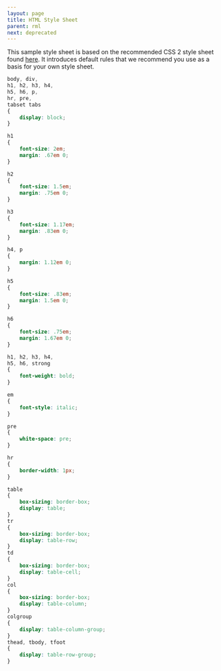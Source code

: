 ```yaml
---
layout: page
title: HTML Style Sheet
parent: rml
next: deprecated
---
```


This sample style sheet is based on the recommended CSS 2 style sheet found [here](https://drafts.csswg.org/css2/#html-stylesheet). It introduces default rules that we recommend you use as a basis for your own style sheet.

```css
body, div,
h1, h2, h3, h4,
h5, h6, p,
hr, pre,
tabset tabs
{
	display: block;
}

h1
{
	font-size: 2em;
	margin: .67em 0;
}

h2
{
	font-size: 1.5em;
	margin: .75em 0;
}

h3
{
	font-size: 1.17em;
	margin: .83em 0;
}

h4, p
{
	margin: 1.12em 0;
}

h5
{
	font-size: .83em;
	margin: 1.5em 0;
}

h6
{
	font-size: .75em;
	margin: 1.67em 0;
}

h1, h2, h3, h4,
h5, h6, strong
{
	font-weight: bold;
}

em
{
	font-style: italic;
}

pre
{
	white-space: pre;
}

hr
{
	border-width: 1px;
}

table
{
	box-sizing: border-box;
	display: table;
}
tr
{
	box-sizing: border-box;
	display: table-row;
}
td
{
	box-sizing: border-box;
	display: table-cell;
}
col
{
	box-sizing: border-box;
	display: table-column;
}
colgroup
{
	display: table-column-group;
}
thead, tbody, tfoot
{
	display: table-row-group;
}
```
